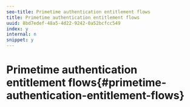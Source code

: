 ```yaml
---
seo-title: Primetime authentication entitlement flows
title: Primetime authentication entitlement flows
uuid: 8bd7edef-48a5-4d22-9242-0a52bcfcc549
index: y
internal: n
snippet: y
---
```


# Primetime authentication entitlement flows{#primetime-authentication-entitlement-flows}

